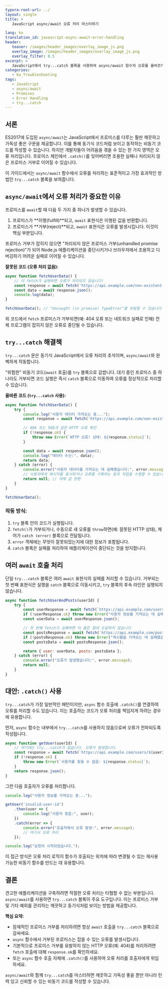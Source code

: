 ```yaml
---
typora-root-url: ../
layout: single
title: >
   JavaScript async/await 오류 처리 마스터하기

lang: ko
translation_id: javascript-async-await-error-handling
header:
   teaser: /images/header_images/overlay_image_js.png
   overlay_image: /images/header_images/overlay_image_js.png
   overlay_filter: 0.5
excerpt: >
   JavaScript에서 try...catch 블록을 사용하여 async/await 함수의 오류를 올바르게 처리하는 방법을 배우세요. 처리되지 않은 프로미스 거부를 피하고, 견고하고 신뢰할 수 있는 비동기 코드를 작성하세요.
categories:
   - ko_Troubleshooting
tags:
   - JavaScript
   - async/await
   - Promises
   - Error Handling
   - try...catch
---
```


## 서론

ES2017에 도입된 `async/await`는 JavaScript에서 프로미스를 다루는 훨씬 깨끗하고 가독성 좋은 구문을 제공합니다. 이를 통해 동기식 코드처럼 보이고 동작하는 비동기 코드를 작성할 수 있습니다. 하지만 개발자들이 어려움을 겪을 수 있는 한 가지 영역은 오류 처리입니다. 프로미스 체인에서 `.catch()`를 잊어버리면 조용한 실패나 처리되지 않은 프로미스 거부로 이어질 수 있습니다.

이 가이드에서는 `async/await` 함수에서 오류를 처리하는 표준적이고 가장 효과적인 방법인 `try...catch` 블록을 보여줍니다.

## `async/await`에서 오류 처리가 중요한 이유

프로미스를 `await`할 때 다음 두 가지 중 하나가 발생할 수 있습니다.
1.  프로미스가 **이행(fulfill)**되고, `await` 표현식은 이행된 값을 반환합니다.
2.  프로미스가 **거부(reject)**되고, `await` 표현식은 오류를 발생시킵니다. 이것이 핵심 부분입니다.

프로미스 거부가 잡히지 않으면 "처리되지 않은 프로미스 거부(unhandled promise rejection)"가 되어 Node.js 애플리케이션을 중단시키거나 브라우저에서 조용하고 디버깅하기 어려운 실패로 이어질 수 있습니다.

**잘못된 코드 (오류 처리 없음):**
```javascript
async function fetchUserData() {
    // 이 fetch가 실패하면 오류가 처리되지 않습니다!
    const response = await fetch('https://api.example.com/non-existent-user');
    const data = await response.json();
    console.log(data);
}

fetchUserData(); // "Uncaught (in promise) TypeError"를 유발할 수 있습니다
```
위 코드에서 `fetch` 프로미스가 거부되면(예: 404 오류 또는 네트워크 실패로 인해) 전체 프로그램이 잡히지 않은 오류로 중단될 수 있습니다.

## `try...catch` 해결책

`try...catch` 문은 동기식 JavaScript에서 오류 처리의 초석이며, `async/await`와 완벽하게 작동합니다.

"위험한" 비동기 코드(`await` 호출)를 `try` 블록으로 감쌉니다. 대기 중인 프로미스 중 하나라도 거부되면 코드 실행은 즉시 `catch` 블록으로 이동하여 오류를 정상적으로 처리할 수 있습니다.

**올바른 코드 (`try...catch` 사용):**
```javascript
async function fetchUserData() {
    try {
        console.log("사용자 데이터 가져오는 중...");
        const response = await fetch('https://api.example.com/non-existent-user');

        // 404 또는 500과 같은 HTTP 오류 확인
        if (!response.ok) {
            throw new Error(`HTTP 오류! 상태: ${response.status}`);
        }

        const data = await response.json();
        console.log("데이터 수신:", data);
        return data;
    } catch (error) {
        console.error("사용자 데이터를 가져오는 데 실패했습니다:", error.message);
        // 사용자에게 메시지를 표시하거나 오류를 기록하는 등의 작업을 수행할 수 있습니다.
        return null; // 대체 값 반환
    }
}

fetchUserData();
```

### 작동 방식:
1.  `try` 블록 안의 코드가 실행됩니다.
2.  `fetch()`가 거부되거나, 수동으로 새 오류를 `throw`하면(예: 잘못된 HTTP 상태), 제어가 `catch (error)` 블록으로 전달됩니다.
3.  `error` 객체에는 무엇이 잘못되었는지에 대한 정보가 포함됩니다.
4.  `catch` 블록은 실패를 처리하여 애플리케이션이 중단되는 것을 방지합니다.

## 여러 `await` 호출 처리

단일 `try...catch` 블록은 여러 `await` 표현식의 실패를 처리할 수 있습니다. 거부되는 첫 번째 표현식은 실행을 `catch` 블록으로 이동시키고, `try` 블록의 후속 라인은 실행되지 않습니다.

```javascript
async function fetchUserAndPosts(userId) {
    try {
        const userResponse = await fetch(`https://api.example.com/users/${userId}`);
        if (!userResponse.ok) throw new Error("사용자 정보를 가져오는 데 실패했습니다");
        const userData = await userResponse.json();

        // 첫 번째 fetch가 실패하면 이 줄은 절대 도달하지 않습니다
        const postsResponse = await fetch(`https://api.example.com/posts?userId=${userId}`);
        if (!postsResponse.ok) throw new Error("게시물을 가져오는 데 실패했습니다");
        const postsData = await postsResponse.json();

        return { user: userData, posts: postsData };
    } catch (error) {
        console.error("오류가 발생했습니다:", error.message);
        return null;
    }
}
```

## 대안: `.catch()` 사용

`try...catch`가 가장 일반적인 패턴이지만, `async` 함수 호출에 `.catch()`를 연결하여 오류를 처리할 수도 있습니다. 이는 호출하는 코드가 오류 처리를 책임지게 하려는 경우에 유용합니다.

먼저, `async` 함수는 내부에서 `try...catch`를 사용하지 않음으로써 오류가 전파되도록 작성됩니다.

```javascript
async function getUser(userId) {
    // 여기에는 try...catch가 없습니다. 오류가 발생합니다.
    const response = await fetch(`https://api.example.com/users/${userId}`);
    if (!response.ok) {
        throw new Error(`사용자를 찾을 수 없음: ${response.status}`);
    }
    return response.json();
}
```

그런 다음 호출자가 오류를 처리합니다.

```javascript
console.log("사용자 정보를 가져오는 중...");

getUser('invalid-user-id')
    .then(user => {
        console.log("사용자 찾음:", user);
    })
    .catch(error => {
        console.error("호출자에서 오류 발생:", error.message);
        // 여기서 오류 처리
    });

console.log("요청이 시작되었습니다.");
```

이 접근 방식은 오류 처리 로직이 함수가 호출되는 위치에 따라 변경될 수 있는 재사용 가능한 비동기 함수를 만드는 데 유용합니다.

## 결론

견고한 애플리케이션을 구축하려면 적절한 오류 처리는 타협할 수 없는 부분입니다. `async/await`를 사용하면 `try...catch` 블록이 주요 도구입니다. 이는 프로미스 거부 및 기타 예외를 관리하는 깨끗하고 동기식처럼 보이는 방법을 제공합니다.

**핵심 요약:**
-   잠재적인 프로미스 거부를 처리하려면 항상 `await` 호출을 `try...catch` 블록으로 감싸세요.
-   `async` 함수에서 거부된 프로미스는 잡을 수 있는 오류를 발생시킵니다.
-   기본적으로 프로미스 거부를 유발하지 않는 HTTP 오류(예: 404)를 처리하려면 `fetch` 호출에 대해 `response.ok`를 확인하세요.
-   또는 `async` 함수 호출 자체에 `.catch()`를 사용하여 오류 처리를 호출자에게 위임하세요.

`async/await`와 함께 `try...catch`를 마스터하면 깨끗하고 가독성 좋을 뿐만 아니라 탄력 있고 신뢰할 수 있는 비동기 코드를 작성할 수 있습니다.

